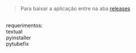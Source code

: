 ##
>Para baixar a aplicação entre na aba [releases](http://github.com/hiagosso/pyMediaDownloader/releases)
##
requerimentos:  
textual  
pyinstaller  
pytubefix  
